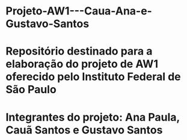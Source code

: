 # Projeto-AW1---Caua-Ana-e-Gustavo-Santos
# Repositório destinado para a elaboração do projeto de AW1 oferecido pelo Instituto Federal de São Paulo
# Integrantes do projeto: Ana Paula, Cauã Santos e Gustavo Santos

